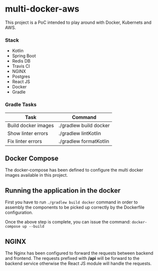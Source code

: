 # multi-docker-aws

This project is a PoC intended to play around with Docker, Kubernets and AWS.  

### Stack
   * Kotlin
   * Spring Boot
   * Redis DB
   * Travis CI
   * NGINX
   * Postgres
   * React JS
   * Docker
   * Gradle

### Gradle Tasks

| Task                 |      Command            |
|--------------------  |-------------------------|
| Build docker images  | ./gradlew build docker  |
| Show linter errors   | ./gradlew lintKotlin    |
| Fix linter errors    | ./gradlew formatKotlin  |

## Docker Compose

The docker-compose has been defined to configure the multi docker images available in this project.

## Running the application in the docker

First you have to run ```./gradlew build docker``` command in order to assembly the components to be picked up correctly by the Dockerfile configuration.

Once the above step is complete, you can issue the command: ```docker-compose up --build```
   
## NGINX
The Nginx has been configured to forward the requests between backend and frontend. The requests prefixed with **/api** will be forward to the backend service otherwise the React JS module will handle the requests.
